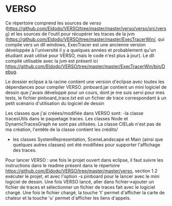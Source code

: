 # VERSO

Ce répertoire comprend les sources de verso (https://github.com/Eldodo/VERSO/tree/master/master/verso/verso/src/verso) et les sources de l'outil pour récupérer les traces de la jvm (https://github.com/Eldodo/VERSO/tree/master/master/ExecTracerWin/, qui compile vers un dll windows, ExecTracer est une ancienne version développée à l'université il y a quelques années et probablement qu'un étudiant avait utilisé pour VERSO, mais le code n'est plus à jour). Le dll compilé utilisable avec la jvm est présent ici https://github.com/Eldodo/VERSO/tree/master/master/ExecTracerWin/bin/Debug.

Le dossier eclipse à la racine contient une version d'eclipse avec toutes les dépendances pour compiler VERSO. pinboard.jar contient un mini logiciel de dessin que j'avais développé pour un cours, dont je me suis servi pour mes tests, le fichier pinboard_trace.txt est un fichier de trace correspondant à un petit scénario d'utilisation du logiciel de dessin

Les classes que j'ai créées/modifiée dans VERSO sont:
  -la classe tracesUtils dans le paquetage traces. Les classes Node et DynamicTracesGraph ne sont pas utilisées. La classe CIELab n'est pas de ma création, l'entête de la classe contient les crédits/
  - les classes SystemRepresentation, SceneLandscape et Main (ainsi que quelques autres classes) ont été modifiées pour supporter l'affichage des traces.
  
  Pour lancer VERSO : une fois le projet ouvert dans eclipse, il faut suivre les instructions dans le readme présent dans le répertoire https://github.com/Eldodo/VERSO/tree/master/master/verso, section 1.2 exécuter le projet, et avec l'option -s pinboard pour le lancer avec le mini logiciel de dessin. Une fois VERSO lancé, aller dans fichier->ajouter un fichier de traces et sélectionner un fichier de traces fait avec le logiciel chargé. Une fois le fichier chargé, la touche 't' permet d'afficher la carte de chaleur et la touche 'u' permet d'afficher les liens d'appels.
  
